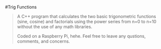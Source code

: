 #Trig Functions
> A C++ program that calculates the two basic trigonometric functions (sine, cosine) and factorials using the power series from n=0 to n=10 without the use of any math libraries.
> 
> Coded on a Raspberry Pi, hehe.
> Feel free to leave any qustions, comments, and concerns.
